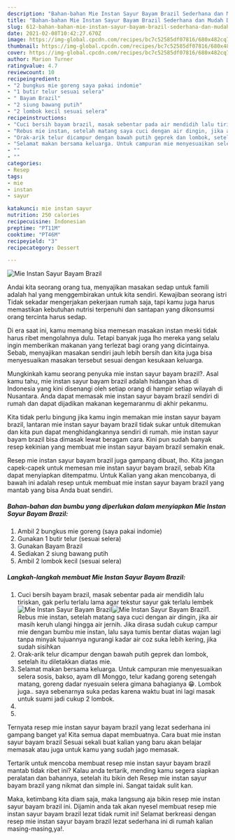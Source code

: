 ```yaml
---
description: "Bahan-bahan Mie Instan Sayur Bayam Brazil Sederhana dan Mudah Dibuat"
title: "Bahan-bahan Mie Instan Sayur Bayam Brazil Sederhana dan Mudah Dibuat"
slug: 612-bahan-bahan-mie-instan-sayur-bayam-brazil-sederhana-dan-mudah-dibuat
date: 2021-02-08T10:42:27.670Z
image: https://img-global.cpcdn.com/recipes/bc7c52585df07816/680x482cq70/mie-instan-sayur-bayam-brazil-foto-resep-utama.jpg
thumbnail: https://img-global.cpcdn.com/recipes/bc7c52585df07816/680x482cq70/mie-instan-sayur-bayam-brazil-foto-resep-utama.jpg
cover: https://img-global.cpcdn.com/recipes/bc7c52585df07816/680x482cq70/mie-instan-sayur-bayam-brazil-foto-resep-utama.jpg
author: Marion Turner
ratingvalue: 4.7
reviewcount: 10
recipeingredient:
- "2 bungkus mie goreng saya pakai indomie"
- "1 butir telur sesuai selera"
- " Bayam Brazil"
- "2 siung bawang putih"
- "2 lombok kecil sesuai selera"
recipeinstructions:
- "Cuci bersih bayam brazil, masak sebentar pada air mendidih lalu tiriskan, gak perlu terlalu lama agar tekstur sayur gak terlalu lembek"
- "Rebus mie instan, setelah matang saya cuci dengan air dingin, jika air masih keruh ulangi hingga air jernih. Jika dirasa sudah cukup campur mie dengan bumbu mie instan, lalu saya tumis bentar diatas wajan lagi tanpa minyak tujuannya ngurangi kadar air coz suka lebih kering, jika sudah sisihkan"
- "Orak-arik telur dicampur dengan bawah putih geprek dan lombok, setelah itu diletakkan diatas mie."
- "Selamat makan bersama keluarga. Untuk campuran mie menyesuaikan selera sosis, bakso, ayam dll Monggo, telur kadang goreng setengah matang, goreng dadar nyesuain selera gimana bahagianya 😁. Lombok juga.. saya sebenarnya suka pedas karena waktu buat ini lagi masak untuk suami jadi cukup 2 lombok."
- ""
- ""
categories:
- Resep
tags:
- mie
- instan
- sayur

katakunci: mie instan sayur 
nutrition: 250 calories
recipecuisine: Indonesian
preptime: "PT11M"
cooktime: "PT46M"
recipeyield: "3"
recipecategory: Dessert

---
```



![Mie Instan Sayur Bayam Brazil](https://img-global.cpcdn.com/recipes/bc7c52585df07816/680x482cq70/mie-instan-sayur-bayam-brazil-foto-resep-utama.jpg)

Andai kita seorang orang tua, menyajikan masakan sedap untuk famili adalah hal yang menggembirakan untuk kita sendiri. Kewajiban seorang istri Tidak sekadar mengerjakan pekerjaan rumah saja, tapi kamu juga harus memastikan kebutuhan nutrisi terpenuhi dan santapan yang dikonsumsi orang tercinta harus sedap.

Di era  saat ini, kamu memang bisa memesan masakan instan meski tidak harus ribet mengolahnya dulu. Tetapi banyak juga lho mereka yang selalu ingin memberikan makanan yang terlezat bagi orang yang dicintainya. Sebab, menyajikan masakan sendiri jauh lebih bersih dan kita juga bisa menyesuaikan masakan tersebut sesuai dengan kesukaan keluarga. 



Mungkinkah kamu seorang penyuka mie instan sayur bayam brazil?. Asal kamu tahu, mie instan sayur bayam brazil adalah hidangan khas di Indonesia yang kini disenangi oleh setiap orang di hampir setiap wilayah di Nusantara. Anda dapat memasak mie instan sayur bayam brazil sendiri di rumah dan dapat dijadikan makanan kegemaranmu di akhir pekanmu.

Kita tidak perlu bingung jika kamu ingin memakan mie instan sayur bayam brazil, lantaran mie instan sayur bayam brazil tidak sukar untuk ditemukan dan kita pun dapat menghidangkannya sendiri di rumah. mie instan sayur bayam brazil bisa dimasak lewat beragam cara. Kini pun sudah banyak resep kekinian yang membuat mie instan sayur bayam brazil semakin enak.

Resep mie instan sayur bayam brazil juga gampang dibuat, lho. Kita jangan capek-capek untuk memesan mie instan sayur bayam brazil, sebab Kita dapat menyiapkan ditempatmu. Untuk Kalian yang akan mencobanya, di bawah ini adalah resep untuk membuat mie instan sayur bayam brazil yang mantab yang bisa Anda buat sendiri.

<!--inarticleads1-->

##### Bahan-bahan dan bumbu yang diperlukan dalam menyiapkan Mie Instan Sayur Bayam Brazil:

1. Ambil 2 bungkus mie goreng (saya pakai indomie)
1. Gunakan 1 butir telur (sesuai selera)
1. Gunakan  Bayam Brazil
1. Sediakan 2 siung bawang putih
1. Ambil 2 lombok kecil (sesuai selera)




<!--inarticleads2-->

##### Langkah-langkah membuat Mie Instan Sayur Bayam Brazil:

1. Cuci bersih bayam brazil, masak sebentar pada air mendidih lalu tiriskan, gak perlu terlalu lama agar tekstur sayur gak terlalu lembek
<img src="https://img-global.cpcdn.com/steps/b65e2da9ecf45b67/160x128cq70/mie-instan-sayur-bayam-brazil-langkah-memasak-1-foto.jpg" alt="Mie Instan Sayur Bayam Brazil"><img src="https://img-global.cpcdn.com/steps/63d7a46734063441/160x128cq70/mie-instan-sayur-bayam-brazil-langkah-memasak-1-foto.jpg" alt="Mie Instan Sayur Bayam Brazil">1. Rebus mie instan, setelah matang saya cuci dengan air dingin, jika air masih keruh ulangi hingga air jernih. Jika dirasa sudah cukup campur mie dengan bumbu mie instan, lalu saya tumis bentar diatas wajan lagi tanpa minyak tujuannya ngurangi kadar air coz suka lebih kering, jika sudah sisihkan
1. Orak-arik telur dicampur dengan bawah putih geprek dan lombok, setelah itu diletakkan diatas mie.
1. Selamat makan bersama keluarga. Untuk campuran mie menyesuaikan selera sosis, bakso, ayam dll Monggo, telur kadang goreng setengah matang, goreng dadar nyesuain selera gimana bahagianya 😁. Lombok juga.. saya sebenarnya suka pedas karena waktu buat ini lagi masak untuk suami jadi cukup 2 lombok.
1. 
1. 




Ternyata resep mie instan sayur bayam brazil yang lezat sederhana ini gampang banget ya! Kita semua dapat membuatnya. Cara buat mie instan sayur bayam brazil Sesuai sekali buat kalian yang baru akan belajar memasak atau juga untuk kamu yang sudah jago memasak.

Tertarik untuk mencoba membuat resep mie instan sayur bayam brazil mantab tidak ribet ini? Kalau anda tertarik, mending kamu segera siapkan peralatan dan bahannya, setelah itu bikin deh Resep mie instan sayur bayam brazil yang nikmat dan simple ini. Sangat taidak sulit kan. 

Maka, ketimbang kita diam saja, maka langsung aja bikin resep mie instan sayur bayam brazil ini. Dijamin anda tak akan nyesel membuat resep mie instan sayur bayam brazil lezat tidak rumit ini! Selamat berkreasi dengan resep mie instan sayur bayam brazil lezat sederhana ini di rumah kalian masing-masing,ya!.

